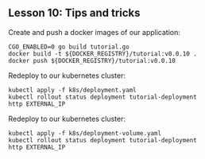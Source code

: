 ## Lesson 10: Tips and tricks

Create and push a docker images of our application:
```
CGO_ENABLED=0 go build tutorial.go
docker build -t ${DOCKER_REGISTRY}/tutorial:v0.0.10 .
docker push ${DOCKER_REGISTRY}/tutorial:v0.0.10
```

Redeploy to our kubernetes cluster:
```
kubectl apply -f k8s/deployment.yaml
kubectl rollout status deployment tutorial-deployment
http EXTERNAL_IP
```

Redeploy to our kubernetes cluster:
```
kubectl apply -f k8s/deployment-volume.yaml
kubectl rollout status deployment tutorial-deployment
http EXTERNAL_IP
```
